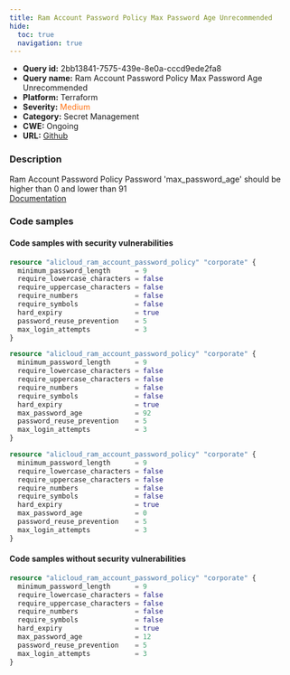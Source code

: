 ```yaml
---
title: Ram Account Password Policy Max Password Age Unrecommended
hide:
  toc: true
  navigation: true
---
```


<style>
  .highlight .hll {
    background-color: #ff171742;
  }
  .md-content {
    max-width: 1100px;
    margin: 0 auto;
  }
</style>

-   **Query id:** 2bb13841-7575-439e-8e0a-cccd9ede2fa8
-   **Query name:** Ram Account Password Policy Max Password Age Unrecommended
-   **Platform:** Terraform
-   **Severity:** <span style="color:#ff7213">Medium</span>
-   **Category:** Secret Management
-   **CWE:** Ongoing
-   **URL:** [Github](https://github.com/DataDog/kics/tree/master/assets/queries/terraform/alicloud/ram_account_password_policy_max_password_age_unrecommended)

### Description
Ram Account Password Policy Password 'max_password_age' should be higher than 0 and lower than 91<br>
[Documentation](https://registry.terraform.io/providers/aliyun/alicloud/latest/docs/resources/ram_account_password_policy#max_password_age)

### Code samples
#### Code samples with security vulnerabilities
```tf title="Positive test num. 1 - tf file" hl_lines="1"
resource "alicloud_ram_account_password_policy" "corporate" {
  minimum_password_length      = 9
  require_lowercase_characters = false
  require_uppercase_characters = false
  require_numbers              = false
  require_symbols              = false
  hard_expiry                  = true
  password_reuse_prevention    = 5
  max_login_attempts           = 3
}

```
```tf title="Positive test num. 2 - tf file" hl_lines="8"
resource "alicloud_ram_account_password_policy" "corporate" {
  minimum_password_length      = 9
  require_lowercase_characters = false
  require_uppercase_characters = false
  require_numbers              = false
  require_symbols              = false
  hard_expiry                  = true
  max_password_age             = 92
  password_reuse_prevention    = 5
  max_login_attempts           = 3
}

```
```tf title="Positive test num. 3 - tf file" hl_lines="8"
resource "alicloud_ram_account_password_policy" "corporate" {
  minimum_password_length      = 9
  require_lowercase_characters = false
  require_uppercase_characters = false
  require_numbers              = false
  require_symbols              = false
  hard_expiry                  = true
  max_password_age             = 0
  password_reuse_prevention    = 5
  max_login_attempts           = 3
}

```


#### Code samples without security vulnerabilities
```tf title="Negative test num. 1 - tf file"
resource "alicloud_ram_account_password_policy" "corporate" {
  minimum_password_length      = 9
  require_lowercase_characters = false
  require_uppercase_characters = false
  require_numbers              = false
  require_symbols              = false
  hard_expiry                  = true
  max_password_age             = 12
  password_reuse_prevention    = 5
  max_login_attempts           = 3
}

```
